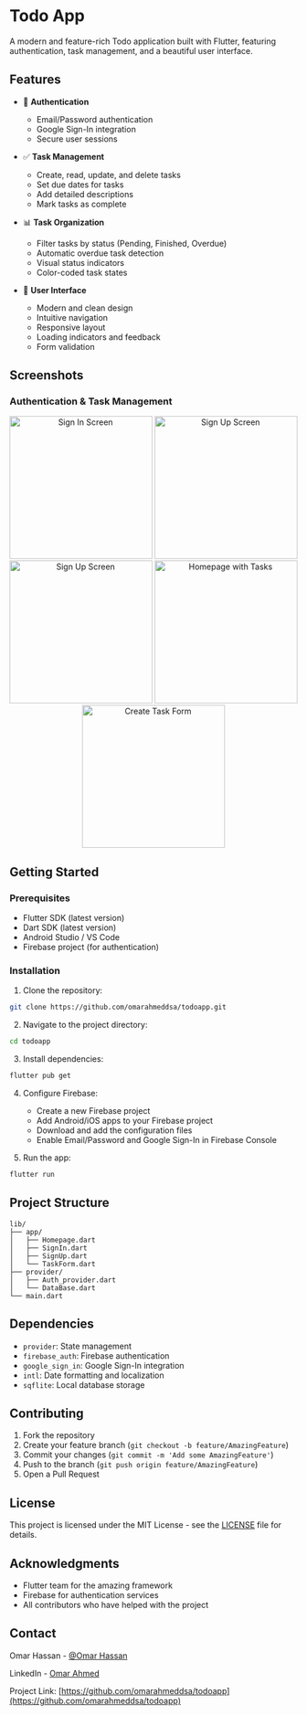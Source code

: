 # Todo App

A modern and feature-rich Todo application built with Flutter, featuring authentication, task management, and a beautiful user interface.

## Features

- 🔐 **Authentication**

  - Email/Password authentication
  - Google Sign-In integration
  - Secure user sessions

- ✅ **Task Management**

  - Create, read, update, and delete tasks
  - Set due dates for tasks
  - Add detailed descriptions
  - Mark tasks as complete

- 📊 **Task Organization**

  - Filter tasks by status (Pending, Finished, Overdue)
  - Automatic overdue task detection
  - Visual status indicators
  - Color-coded task states

- 🎨 **User Interface**
  - Modern and clean design
  - Intuitive navigation
  - Responsive layout
  - Loading indicators and feedback
  - Form validation

## Screenshots

### Authentication & Task Management

<div align="center">
  <img src="screenshots/signin.png" alt="Sign In Screen" width="250"/>
  <img src="screenshots/signup.png" alt="Sign Up Screen" width="250"/>
  <img src="screenshots/googlesigin.png" alt="Sign Up Screen" width="250"/>
  <img src="screenshots/homepage.png" alt="Homepage with Tasks" width="250"/>
  <img src="screenshots/taskform.png" alt="Create Task Form" width="250"/>
</div>

## Getting Started

### Prerequisites

- Flutter SDK (latest version)
- Dart SDK (latest version)
- Android Studio / VS Code
- Firebase project (for authentication)

### Installation

1. Clone the repository:

```bash
git clone https://github.com/omarahmeddsa/todoapp.git
```

2. Navigate to the project directory:

```bash
cd todoapp
```

3. Install dependencies:

```bash
flutter pub get
```

4. Configure Firebase:

   - Create a new Firebase project
   - Add Android/iOS apps to your Firebase project
   - Download and add the configuration files
   - Enable Email/Password and Google Sign-In in Firebase Console

5. Run the app:

```bash
flutter run
```

## Project Structure

```
lib/
├── app/
│   ├── Homepage.dart
│   ├── SignIn.dart
│   ├── SignUp.dart
│   └── TaskForm.dart
├── provider/
│   ├── Auth_provider.dart
│   └── DataBase.dart
└── main.dart
```

## Dependencies

- `provider`: State management
- `firebase_auth`: Firebase authentication
- `google_sign_in`: Google Sign-In integration
- `intl`: Date formatting and localization
- `sqflite`: Local database storage

## Contributing

1. Fork the repository
2. Create your feature branch (`git checkout -b feature/AmazingFeature`)
3. Commit your changes (`git commit -m 'Add some AmazingFeature'`)
4. Push to the branch (`git push origin feature/AmazingFeature`)
5. Open a Pull Request

## License

This project is licensed under the MIT License - see the [LICENSE](LICENSE) file for details.

## Acknowledgments

- Flutter team for the amazing framework
- Firebase for authentication services
- All contributors who have helped with the project

## Contact

Omar Hassan - [@Omar Hassan](https://github.com/omarahmeddsa)

LinkedIn - [Omar Ahmed](https://www.linkedin.com/in/omar-ahmed-a769b9203)

Project Link: [https://github.com/omarahmeddsa/todoapp](https://github.com/omarahmeddsa/todoapp)
